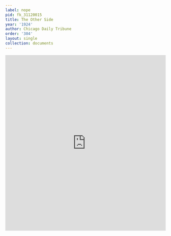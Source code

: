 ```yaml
---
label: nope
pid: fk_31120015
title: The Other Side
year: '1924'
author: Chicago Daily Tribune
order: '304'
layout: single
collection: documents
---
```

<iframe src="https://northwestern.app.box.com/embed/s/25xjncdx1y2au90p5dtbv3cddozf5zum?sortColumn=date&view=list" width="100%" height="550" frameborder="0" allowfullscreen webkitallowfullscreen msallowfullscreen></iframe>
